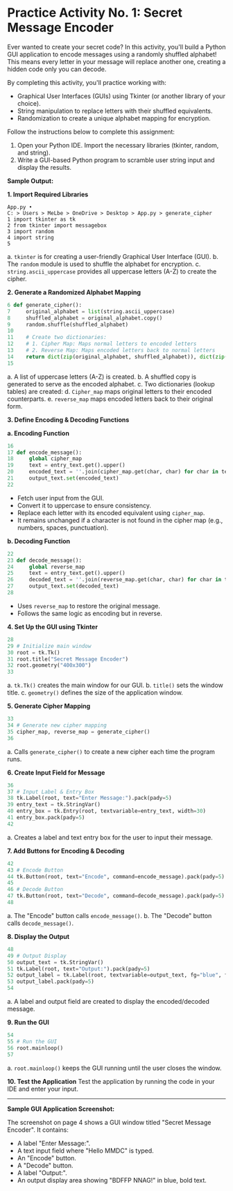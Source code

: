 # Practice Activity No. 1: Secret Message Encoder

Ever wanted to create your secret code? In this activity, you'll build a Python GUI application to encode messages using a randomly shuffled alphabet! This means every letter in your message will replace another one, creating a hidden code only you can decode.

By completing this activity, you'll practice working with:

* Graphical User Interfaces (GUIs) using Tkinter (or another library of your choice).
* String manipulation to replace letters with their shuffled equivalents.
* Randomization to create a unique alphabet mapping for encryption.

Follow the instructions below to complete this assignment:

1. Open your Python IDE. Import the necessary libraries (tkinter, random, and string).
2. Write a GUI-based Python program to scramble user string input and display the results.

**Sample Output:**

**1. Import Required Libraries**

```
App.py •
C: > Users > MeLbe > OneDrive > Desktop > App.py > generate_cipher
1 import tkinter as tk
2 from tkinter import messagebox
3 import random
4 import string
5
```

a.  `tkinter` is for creating a user-friendly Graphical User Interface (GUI).
b.  The `random` module is used to shuffle the alphabet for encryption.
c.  `string.ascii_uppercase` provides all uppercase letters (A-Z) to create the cipher.

**2. Generate a Randomized Alphabet Mapping**

```python
6 def generate_cipher():
7     original_alphabet = list(string.ascii_uppercase)
8     shuffled_alphabet = original_alphabet.copy()
9     random.shuffle(shuffled_alphabet)
10
11    # Create two dictionaries:
12    # 1. Cipher Map: Maps normal letters to encoded letters
13    # 2. Reverse Map: Maps encoded letters back to normal letters
14    return dict(zip(original_alphabet, shuffled_alphabet)), dict(zip(shuffled_alphabet, original_alphabet))
15
```

a.  A list of uppercase letters (A-Z) is created.
b.  A shuffled copy is generated to serve as the encoded alphabet.
c.  Two dictionaries (lookup tables) are created:
d.  `Cipher_map` maps original letters to their encoded counterparts.
e.  `reverse_map` maps encoded letters back to their original form.

**3. Define Encoding & Decoding Functions**

**a. Encoding Function**

```python
16
17 def encode_message():
18     global cipher_map
19     text = entry_text.get().upper()
20     encoded_text = ''.join(cipher_map.get(char, char) for char in text)
21     output_text.set(encoded_text)
22
```

* Fetch user input from the GUI.
* Convert it to uppercase to ensure consistency.
* Replace each letter with its encoded equivalent using `cipher_map`.
* It remains unchanged if a character is not found in the cipher map (e.g., numbers, spaces, punctuation).

**b. Decoding Function**

```python
22
23 def decode_message():
24     global reverse_map
25     text = entry_text.get().upper()
26     decoded_text = ''.join(reverse_map.get(char, char) for char in text)
27     output_text.set(decoded_text)
28
```

* Uses `reverse_map` to restore the original message.
* Follows the same logic as encoding but in reverse.

**4. Set Up the GUI using Tkinter**

```python
28
29 # Initialize main window
30 root = tk.Tk()
31 root.title("Secret Message Encoder")
32 root.geometry("400x300")
33
```

a.  `tk.Tk()` creates the main window for our GUI.
b.  `title()` sets the window title.
c.  `geometry()` defines the size of the application window.

**5. Generate Cipher Mapping**

```python
33
34 # Generate new cipher mapping
35 cipher_map, reverse_map = generate_cipher()
36
```

a.  Calls `generate_cipher()` to create a new cipher each time the program runs.

**6. Create Input Field for Message**

```python
36
37 # Input Label & Entry Box
38 tk.Label(root, text="Enter Message:").pack(pady=5)
39 entry_text = tk.StringVar()
40 entry_box = tk.Entry(root, textvariable=entry_text, width=30)
41 entry_box.pack(pady=5)
42
```

a.  Creates a label and text entry box for the user to input their message.

**7. Add Buttons for Encoding & Decoding**

```python
42
43 # Encode Button
44 tk.Button(root, text="Encode", command=encode_message).pack(pady=5)
45
46 # Decode Button
47 tk.Button(root, text="Decode", command=decode_message).pack(pady=5)
48
```

a.  The "Encode" button calls `encode_message()`.
b.  The "Decode" button calls `decode_message()`.

**8. Display the Output**

```python
48
49 # Output Display
50 output_text = tk.StringVar()
51 tk.Label(root, text="Output:").pack(pady=5)
52 output_label = tk.Label(root, textvariable=output_text, fg="blue", font=("Arial", 12, "bold"))
53 output_label.pack(pady=5)
54
```

a.  A label and output field are created to display the encoded/decoded message.

**9. Run the GUI**

```python
54
55 # Run the GUI
56 root.mainloop()
57
```

a.  `root.mainloop()` keeps the GUI running until the user closes the window.

**10. Test the Application**
Test the application by running the code in your IDE and enter your input.

---

**Sample GUI Application Screenshot:**

The screenshot on page 4 shows a GUI window titled "Secret Message Encoder".
It contains:

* A label "Enter Message:".
* A text input field where "Hello MMDC" is typed.
* An "Encode" button.
* A "Decode" button.
* A label "Output:".
* An output display area showing "BDFFP NNAG!" in blue, bold text.
